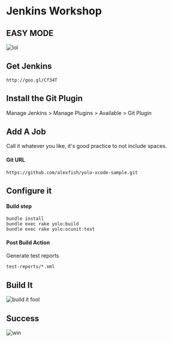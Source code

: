 # Jenkins Workshop


## EASY MODE

![lol](http://i1.kym-cdn.com/photos/images/newsfeed/000/413/041/81e.jpg)

## Get Jenkins

    http://goo.gl/Cf34T

## Install the Git Plugin

Manage Jenkins > Manage Plugins > Available > Git Plugin

## Add A Job

Call it whatever you like, it's good practice to not include spaces. 

#### Git URL

    https://github.com/alexfish/yolo-xcode-sample.git

## Configure it

#### Build step

    bundle install
    bundle exec rake yolo:build
    bundle exec rake yolo:ocunit:test

#### Post Build Action

Generate test reports

    test-reports/*.xml

## Build It

![build it fool](https://issues.jenkins-ci.org/secure/attachment/23210/context-menu-build-now.PNG)

## Success

![win](http://weknowmemes.com/wp-content/uploads/2012/02/full-of-win.jpg)
